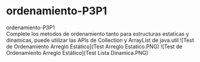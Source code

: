 # ordenamiento-P3P1
ordenamiento-P3P1
</br>
Complete los metodos de ordenamiento tanto para estructuras estaticas y dinamicas, puede utilizar las APIs de Collection y ArrayList de java.util
![Test de Ordenamiento Arreglo Estático](Test Arreglo Estatico.PNG)
![Test de Ordenamiento Arreglo Estático](Test Lista Dinamica.PNG)
